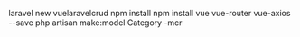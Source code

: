 laravel new vuelaravelcrud
npm install
npm install vue vue-router vue-axios --save
php artisan make:model Category -mcr